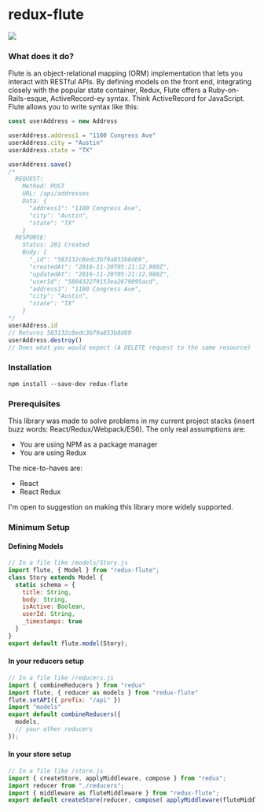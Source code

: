 # redux-flute
![](https://circleci.com/gh/kyleramirez/flute.svg?style=shield&circle-token=f96dcd523b80bba77a924ec8d293eb47c0934bd5)

### What does it do?
Flute is an object-relational mapping (ORM) implementation that lets you interact with RESTful APIs. By defining models on the front end, integrating closely with the popular state container, Redux, Flute offers a Ruby-on-Rails-esque, ActiveRecord-ey syntax. Think ActiveRecord for JavaScript. Flute allows you to write syntax like this:

```js
const userAddress = new Address

userAddress.address1 = "1100 Congress Ave"
userAddress.city = "Austin"
userAddress.state = "TX"

userAddress.save()
/* 
  REQUEST:
    Method: POST 
    URL: /api/addresses
    Data: {
      "address1": "1100 Congress Ave",
      "city": "Austin",
      "state": "TX"
    }
  RESPONSE:
    Status: 201 Created
    Body: {
      "_id": "583132c8edc3b79a853b8d69",
      "createdAt": "2016-11-20T05:21:12.988Z",
      "updatedAt": "2016-11-20T05:21:12.988Z",
      "userId": "580432279153ea2679095acd",
      "address1": "1100 Congress Ave",
      "city": "Austin",
      "state": "TX"
    }
*/
userAddress.id
// Returns 583132c8edc3b79a853b8d69
userAddress.destroy()
// Does what you would expect (A DELETE request to the same resource)
```

### Installation

    npm install --save-dev redux-flute
    
### Prerequisites
This library was made to solve problems in my current project stacks (insert buzz words: React/Redux/Webpack/ES6). The only real assumptions are:

 - You are using NPM as a package manager
 - You are using Redux

The nice-to-haves are:

 - React
 - React Redux

I'm open to suggestion on making this library more widely supported.

### Minimum Setup

#### Defining Models
```js
// In a file like /models/Story.js
import flute, { Model } from "redux-flute";
class Story extends Model {
  static schema = {
    title: String,
    body: String,
    isActive: Boolean,
    userId: String,
    _timestamps: true
  }
}
export default flute.model(Story);
```

#### In your reducers setup
```js
// In a file like /reducers.js
import { combineReducers } from "redux"
import flute, { reducer as models } from "redux-flute"
flute.setAPI({ prefix: "/api" })
import "models"
export default combineReducers({
  models,
  // your other reducers
});
```

#### In your store setup
```js
// In a file like /store.js
import { createStore, applyMiddleware, compose } from "redux";
import reducer from "./reducers";
import { middleware as fluteMiddleware } from "redux-flute";
export default createStore(reducer, compose( applyMiddleware(fluteMiddleware /* , ...your other middlewares*/)));
```